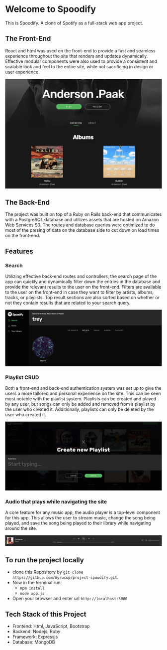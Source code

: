 # Welcome to Spoodify

This is Spoodify. A clone of Spotify as a full-stack web app project.

## The Front-End

React and html was used on the front-end to provide a fast and seamless experience throughout the site that renders and updates dynamically. Effective modular components were also used to provide a consistent and scalable look and feel to the entire site, while not sacrificing in design or user experience. 

![Artist Page](app/assets/images/artist_page.png)

## The Back-End

The project was built on top of a Ruby on Rails back-end that communicates with a PostgreSQL database and utilizes assets that are hosted on Amazon Web Services S3. The routes and database queries were optimized to do most of the parsing of data on the database side to cut down on load times on the front-end. 

## Features

### Search

Utilizing effective back-end routes and controllers, the search page of the app can quickly and dynamically filter down the entries in the database and provide the relevant results to the user on the front-end. Filters are available to the user on the front-end in case they want to filter by artists, albums, tracks, or playlists. Top result sections are also sorted based on whether or not they contain results that are related to your search query.

![Search Page](app/assets/images/search_page.png)

### Playlist CRUD

Both a front-end and back-end authentication system was set up to give the users a more tailored and personal experience on the site. This can be seen most notable with the playlist system. Playlists can be created and played by any user, but songs can only be added and removed from a playlist by the user who created it. Additionally, playlists can only be deleted by the user who created it.

![Playlist Modal](app/assets/images/create_modal.png)

### Audio that plays while navigating the site

A core feature for any music app, the audio player is a top-level component for this app. This allows the user to stream music, change the song being played, and save the song being played to their library while navigating around the site.

![Audio Player](app/assets/images/audio_player.png)


## To run the project locally
* clone this Repository by `git clone https://github.com/Ayrusop/project-spoodify.git`.
* Now in the terminal run:
    - `npm install` 
    - `node app.js`
* Open your browser and enter url `http://localhost:3000`


## Tech Stack of this Project

* Frontend: Html, JavaScript, Bootstrap
* Backend: Nodejs, Ruby
* Framework: Expressjs
* Database: MongoDB


